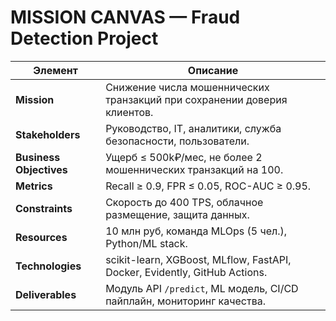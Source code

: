 # MISSION CANVAS — Fraud Detection Project

| Элемент | Описание |
|----------|-----------|
| **Mission** | Снижение числа мошеннических транзакций при сохранении доверия клиентов. |
| **Stakeholders** | Руководство, IT, аналитики, служба безопасности, пользователи. |
| **Business Objectives** | Ущерб ≤ 500k₽/мес, не более 2 мошеннических транзакций на 100. |
| **Metrics** | Recall ≥ 0.9, FPR ≤ 0.05, ROC-AUC ≥ 0.95. |
| **Constraints** | Скорость до 400 TPS, облачное размещение, защита данных. |
| **Resources** | 10 млн руб, команда MLOps (5 чел.), Python/ML stack. |
| **Technologies** | scikit-learn, XGBoost, MLflow, FastAPI, Docker, Evidently, GitHub Actions. |
| **Deliverables** | Модуль API `/predict`, ML модель, CI/CD пайплайн, мониторинг качества. |